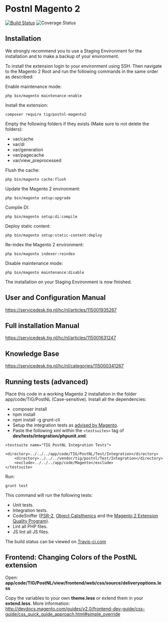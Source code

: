 # Postnl Magento 2

[![Build Status](https://travis-ci.org/tig-nl/postnl-magento2.svg?branch=master)](https://travis-ci.org/tig-nl/postnl-magento2) ![Coverage Status](https://coveralls.io/repos/github/tig-nl/tig-extension-tig-postnl-magento2/badge.svg?t=uuXzu3)

## Installation

We strongly recommend you to use a Staging Environment for the installation and to make a backup of your environment.

To install the extension login to your environment using SSH. Then navigate to the Magento 2 Root and run the following commands in the same order as described:
 
Enable maintenance mode:
~~~~
php bin/magento maintenance:enable
~~~~

Install the extension:
~~~~
composer require tig/postnl-magento2
~~~~

Empty the following folders if they exists (Make sure to not delete the folders):
- var/cache
- var/di
- var/generation
- var/pagecache
- var/view_preprocessed

Flush the cache:
~~~~
php bin/magento cache:flush
~~~~

Update the Magento 2 environment:
~~~~
php bin/magento setup:upgrade
~~~~

Compile DI:
~~~~
php bin/magento setup:di:compile
~~~~

Deploy static content:
~~~~
php bin/magento setup:static-content:deploy
~~~~

Re-index the Magento 2 environment:
~~~~
php bin/magento indexer:reindex
~~~~

Disable maintenance mode:
~~~~
php bin/magento maintenance:disable
~~~~

The installation on your Staging Environment is now finished.

## User and Configuration Manual
https://servicedesk.tig.nl/hc/nl/articles/115001935267

## Full installation Manual
https://servicedesk.tig.nl/hc/nl/articles/115001631247

## Knowledge Base
https://servicedesk.tig.nl/hc/nl/categories/115000341267

## Running tests (advanced)

Place this code in a working Magento 2 installation in the folder app/code/TIG/PostNL (Case-sensitive). Install all the dependencies:

- composer install
- npm install
- npm install -g grunt-cli
- Setup the integration tests as [advised by Magento](http://devdocs.magento.com/guides/v2.0/test/integration/integration_test_setup.html).
- Paste the following xml within the ``<testsuites>`` tag of **dev/tests/integration/phpunit.xml**:
~~~~
<testsuite name="TIG PostNL Integration Tests">
    <directory>../../../app/code/TIG/PostNL/Test/Integration</directory>
    <directory>../../../vendor/tig/postnl/Test/Integration</directory>
    <exclude>../../../app/code/Magento</exclude>
</testsuite>
~~~~

Run:

`grunt test`

This command will run the following tests:

- Unit tests.
- Integration tests.
- CodeSniffer ([PSR-2](https://github.com/php-fig/fig-standards/blob/master/accepted/PSR-2-coding-style-guide.md), [Object Calisthenics](https://github.com/object-calisthenics/phpcs-calisthenics-rules) and the [Magento 2 Extension Quality Program](https://github.com/magento/marketplace-eqp)).
- Lint all PHP files.
- JS lint all JS files.

The build status can be viewed on [Travis-ci.com](https://travis-ci.org/tig-nl/postnl-magento2)

## Frontend: Changing Colors of the PostNL extension

Open: **app/code/TIG/PostNL/view/frontend/web/css/source/deliveryoptions.less**

Copy the variables to your own **theme.less** or extend them in your **extend.less**. More information:
http://devdocs.magento.com/guides/v2.0/frontend-dev-guide/css-guide/css_quick_guide_approach.html#simple_override

